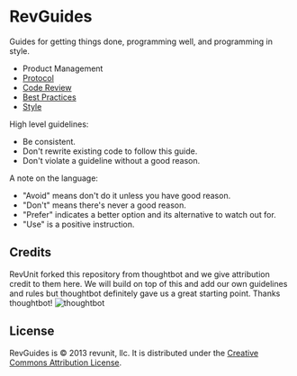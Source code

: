 RevGuides
======

Guides for getting things done, programming well, and programming in style.

* Product Management
* [Protocol](/protocol)
* [Code Review](/code-review)
* [Best Practices](/best-practices)
* [Style](/style)

High level guidelines:

* Be consistent.
* Don't rewrite existing code to follow this guide.
* Don't violate a guideline without a good reason.

A note on the language:

* "Avoid" means don't do it unless you have good reason.
* "Don't" means there's never a good reason.
* "Prefer" indicates a better option and its alternative to watch out for.
* "Use" is a positive instruction.

Credits
-------

RevUnit forked this repository from thoughtbot and we give attribution credit to them here. We will build on top
of this and add our own guidelines and rules but thoughtbot definitely gave us a great starting point. Thanks thoughtbot!
![thoughtbot](http://thoughtbot.com/images/tm/logo.png)

License
-------

RevGuides is © 2013 revunit, llc. It is distributed under the [Creative Commons
Attribution License](http://creativecommons.org/licenses/by/3.0/).
